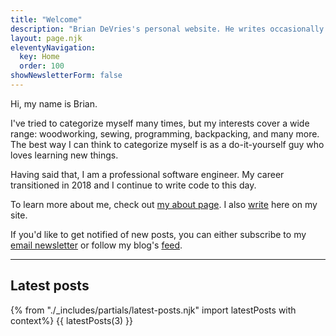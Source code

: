 ```yaml
---
title: "Welcome"
description: "Brian DeVries's personal website. He writes occasionally on his blog and frequently updates his site with new information."
layout: page.njk
eleventyNavigation:
  key: Home
  order: 100
showNewsletterForm: false
---
```


Hi, my name is Brian.

I've tried to categorize myself many times, but my interests cover a wide range: woodworking, sewing, programming, backpacking, and many more. The best way I can think to categorize myself is as a do-it-yourself guy who loves learning new things.

Having said that, I am a professional software engineer. My career transitioned in 2018 and I continue to write code to this day.

To learn more about me, check out [my about page](/about/). I also [write](/blog/) here on my site.

If you'd like to get notified of new posts, you can either subscribe to my [email newsletter](https://buttondown.email/briandevries/) or follow my blog's [feed](/feed.xml).

---

## Latest posts

{% from "./_includes/partials/latest-posts.njk" import latestPosts with context%}
{{ latestPosts(3) }}

